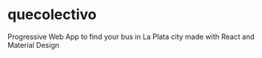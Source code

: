 # quecolectivo
Progressive Web App to find your bus in La Plata city made with React and Material Design

